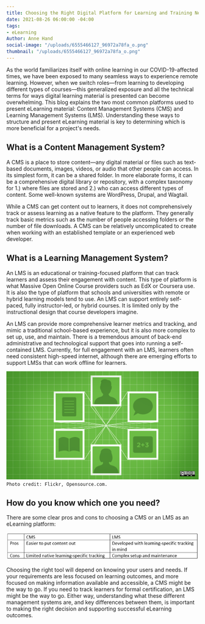 ```yaml
---
title: Choosing the Right Digital Platform for Learning and Training Needs
date: 2021-08-26 06:00:00 -04:00
tags:
- eLearning
Author: Anne Hand
social-image: "/uploads/6555466127_96972a78fa_o.png"
thumbnail: "/uploads/6555466127_96972a78fa_o.png"
---
```


As the world familiarizes itself with online learning in our COVID-19-affected times, we have been exposed to many seamless ways to experience remote learning. However, when we switch roles—from learning to developing different types of courses—this generalized exposure and all the technical terms for ways digital learning material is presented can become overwhelming. This blog explains the two most common platforms used to present eLearning material: Content Management Systems (CMS) and Learning Management Systems (LMS). Understanding these ways to structure and present eLearning material is key to determining which is more beneficial for a project's needs.

<!--more-->

## What is a Content Management System?

A CMS is a place to store content—any digital material or files such as text-based documents, images, videos, or audio that other people can access. In its simplest form, it can be a shared folder. In more elaborate forms, it can be a comprehensive digital library or repository, with a complex taxonomy for 1.) where files are stored and 2.) who can access different types of content. Some well-known systems are WordPress, Drupal, and Wagtail.

While a CMS can get content out to learners, it does not comprehensively track or assess learning as a native feature to the platform. They generally track basic metrics such as the number of people accessing folders or the number of file downloads. A CMS can be relatively uncomplicated to create when working with an established template or an experienced web developer.

## What is a Learning Management System?

An LMS is an educational or training-focused platform that can track learners and assess their engagement with content. This type of platform is what Massive Open Online Course providers such as EdX or Coursera use. It is also the type of platform that schools and universities with remote or hybrid learning models tend to use. An LMS can support entirely self-paced, fully instructor-led, or hybrid courses. It is limited only by the instructional design that course developers imagine.

An LMS can provide more comprehensive learner metrics and tracking, and mimic a traditional school-based experience, but it is also more complex to set up, use, and maintain. There is a tremendous amount of back-end administrative and technological support that goes into running a self-contained LMS. Currently, for full engagement with an LMS, learners often need consistent high-speed internet, although there are emerging efforts to support LMSs that can work offline for learners.

![6555466127_96972a78fa_o.png](/uploads/6555466127_96972a78fa_o.png)`Photo credit: Flickr, Opensource.com.`

## How do you know which one you need?

There are some clear pros and cons to choosing a CMS or an LMS as an eLearning platform:

![pros and cons cms lms.png](/uploads/pros%20and%20cons%20cms%20lms.png)

Choosing the right tool will depend on knowing your users and needs. If your requirements are less focused on learning outcomes, and more focused on making information available and accessible, a CMS might be the way to go. If you need to track learners for formal certification, an LMS might be the way to go. Either way, understanding what these different management systems are, and key differences between them, is important to making the right decision and supporting successful eLearning outcomes.